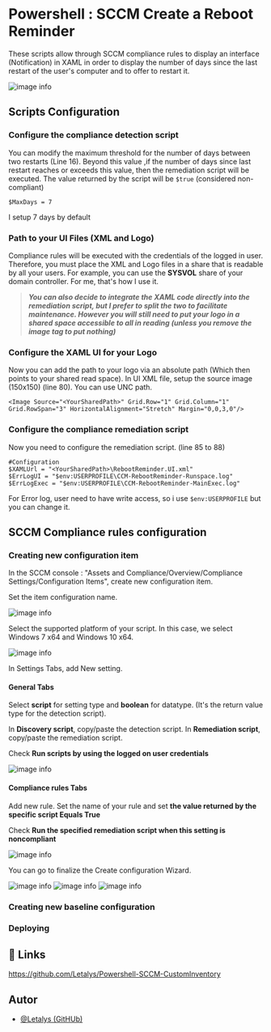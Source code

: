 
# Powershell : SCCM Create a Reboot Reminder

These scripts allow through SCCM compliance rules to display an interface (Notification) in XAML in order to display the number of days since the last restart of the user's computer and to offer to restart it.

![image info](./Screenshots/SampleDisplay.png)

## Scripts Configuration

### Configure the compliance detection script

You can modify the maximum threshold for the number of days between two restarts (Line 16). Beyond this value ,if the number of days since last restart reaches or exceeds this value, then the remediation script will be executed. The value returned by the script will be ``$true`` (considered non-compliant)

```
$MaxDays = 7
```

I setup 7 days by default

### Path to your UI Files (XML and Logo)

Compliance rules will be executed with the credentials of the logged in user. Therefore, you must place the XML and Logo files in a share that is readable by all your users. For example, you can use the **SYSVOL** share of your domain controller. For me, that's how I use it.


>***You can also decide to integrate the XAML code directly into the remediation script, but I prefer to split the two to facilitate maintenance. However you will still need to put your logo in a shared space accessible to all in reading (unless you remove the image tag to put nothing)***

### Configure the XAML UI for your Logo

Now you can add the path to your logo via an absolute path (Which then points to your shared read space).
In UI XML file, setup the source image (150x150) (line 80). You can use UNC path.

```
<Image Source="<YourSharedPath>" Grid.Row="1" Grid.Column="1" Grid.RowSpan="3" HorizontalAlignment="Stretch" Margin="0,0,3,0"/>
```

### Configure the compliance remediation script

Now you need to configure the remediation script. (line 85 to 88)

```
#Configuration
$XAMLUrl = "<YourSharedPath>\RebootReminder.UI.xml"
$ErrLogUI = "$env:USERPROFILE\CCM-RebootReminder-Runspace.log"
$ErrLogExec = "$env:USERPROFILE\CCM-RebootReminder-MainExec.log"
```

For Error log, user need to have write access, so i use ``$env:USERPROFILE`` but you can change it.

## SCCM Compliance rules configuration

### Creating new configuration item

In the SCCM console : "Assets and Compliance/Overview/Compliance Settings/Configuration Items", create new configuration item.

Set the item configuration name.

![image info](./Screenshots/1.png)

Select the supported platform of your script. In this case, we select Windows 7 x64 and Windows 10 x64.

![image info](./Screenshots/2.png)

In Settings Tabs, add New setting. 

#### General Tabs

Select **script** for setting type and **boolean** for datatype. (It's the return value type for the detection script).

In **Discovery script**, copy/paste the detection script.
In **Remediation script**, copy/paste the remediation script.

Check **Run scripts by using the logged on user credentials**

![image info](./Screenshots/4.png)

#### Compliance rules Tabs

Add new rule.
Set the name of your rule and set **the value returned by the specific script Equals True**

Check **Run the specified remediation script when this setting is noncompliant**

![image info](./Screenshots/6.png)

You can go to finalize the Create configuration Wizard.

![image info](./Screenshots/7.png) ![image info](./Screenshots/9.png)
![image info](./Screenshots/10.png)

### Creating new baseline configuration

### Deploying



## 🔗 Links
https://github.com/Letalys/Powershell-SCCM-CustomInventory


## Autor
- [@Letalys (GitHUb)](https://www.github.com/Letalys)